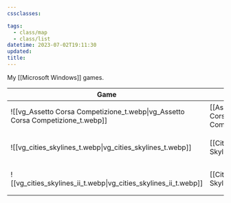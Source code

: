 ```yaml
---
cssclasses:

tags:
  - class/map
  - class/list
datetime: 2023-07-02T19:11:30
updated: 
title:
---
```

My [[Microsoft Windows]] games.

<!-- QueryToSerialize: table without id embed(link(thumbnail)) as "Game", file.link as "", rating as Rating, link(split( filter(file.tags, (t) => startswith(t, "#status") )[0], "/" )[1]) as Status from #class/video-game where contains(platform, [[Microsoft Windows]]) sort file.name -->
<!-- SerializedQuery: table without id embed(link(thumbnail)) as "Game", file.link as "", rating as Rating, link(split( filter(file.tags, (t) => startswith(t, "#status") )[0], "/" )[1]) as Status from #class/video-game where contains(platform, [[Microsoft Windows]]) sort file.name -->

| Game                                                                                                 |                                                                            | Rating                               | Status                                   |
| ---------------------------------------------------------------------------------------------------- | -------------------------------------------------------------------------- | ------------------------------------ | ---------------------------------------- |
| ![[vg_Assetto Corsa Competizione_t.webp\|vg_Assetto Corsa Competizione_t.webp]] | [[Assetto Corsa Competizione]] | [[4-star\|⭐️⭐️⭐️⭐️]] | [[active]]                       |
| ![[vg_cities_skylines_t.webp\|vg_cities_skylines_t.webp]]                       | [[Cities Skylines]]                       | [[4-star\|⭐️⭐️⭐️⭐️]] | [[completed]] |
| ![[vg_cities_skylines_ii_t.webp\|vg_cities_skylines_ii_t.webp]]                 | [[Cities Skylines II]]                 | [[3-star\|⭐️⭐️⭐️]]   | [[active]]                       |
<!-- SerializedQuery END -->
